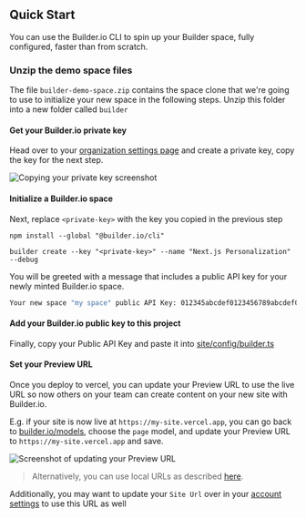 ## Quick Start

You can use the Builder.io CLI to spin up your Builder space, fully configured, faster than from scratch.

### Unzip the demo space files

The file `builder-demo-space.zip` contains the space clone that we're going to use to initialize your new space in the following steps. Unzip this folder into a new folder called `builder`

#### Get your Builder.io private key

Head over to your [organization settings page](https://builder.io/account/organization?root=true) and create a
private key, copy the key for the next step.

<img alt="Copying your private key screenshot" src="https://cdn.builder.io/api/v1/image/assets%2F1acd978ac4f64052bbfa787026e93509%2Fc1e3e3e6721f44808ecc1f064585603d">

#### Initialize a Builder.io space

Next, replace `<private-key>` with the key you copied in the previous step

```
npm install --global "@builder.io/cli"

builder create --key "<private-key>" --name "Next.js Personalization" --debug
```

You will be greeted with a message that includes a public API key for your newly minted Builder.io space.

```bash
Your new space "my space" public API Key: 012345abcdef0123456789abcdef0123
```

#### Add your Builder.io public key to this project

Finally, copy your Public API Key and paste it into [site/config/builder.ts](site/config/builder.ts#L6:L6)

#### Set your Preview URL

Once you deploy to vercel, you can update your Preview URL to use the live URL so now others on your team can create content on your new site with Builder.io.

E.g. if your site is now live at `https://my-site.vercel.app`, you can go back to [builder.io/models](https://builder.io/models), choose the `page` model, and update your Preview URL to `https://my-site.vercel.app` and save.

<img alt="Screenshot of updating your Preview URL" src="https://cdn.builder.io/api/v1/image/assets%2F1c3b72c36b194b318c40d99ec0a3bf75%2F09ab3eadebe5453883f77e60c97a9eba">

> Alternatively, you can use local URLs as described [here](./README.md#set-your-preview-url).

Additionally, you may want to update your `Site Url` over in your [account settings](https://builder.io/account/) to use this URL as well
